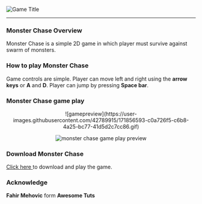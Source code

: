 
![Game Title](https://user-images.githubusercontent.com/42789915/171847527-990feb58-f741-4cd7-afb3-88efa1112fc9.jpg)

<hr>

### Monster Chase Overview

Monster Chase is a simple 2D game in which player must survive against swarm of monsters. 

### How to play Monster Chase

Game controls are simple. Player can move left and right using the **arrow keys** or **A** and **D**. Player can jump by pressing **Space bar**. 

### Monster Chase game play
<p align="center">
    ![gamepreview](https://user-images.githubusercontent.com/42789915/171856593-c0a726f5-c6b8-4a25-bc77-41d5d2c7cc86.gif)
</p>
<p align="center">
  <img src="https://user-images.githubusercontent.com/42789915/171856593-c0a726f5-c6b8-4a25-bc77-41d5d2c7cc86.gif" alt="monster chase game play preview">
</p>


### Download Monster Chase
[Click here  ](https://github.com/dinuka1998/monster-chase/tree/main/Downloads "Click here") to download and play the game.

### Acknowledge

**Fahir Mehovic** form **Awesome Tuts**
